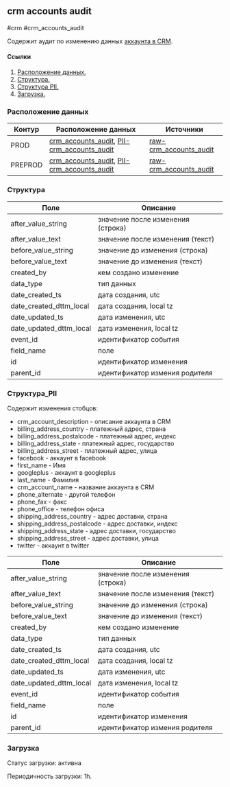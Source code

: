 ## crm accounts audit
#crm #crm_accounts_audit

Содержит аудит по изменению данных [аккаунта в CRM](https://a.yandex-team.ru/arc_vcs/cloud/dwh/nirvana/vh/workflows/ods/yt/crm/crm_accounts).


#### Ссылки
1. [Расположение данных.](#расположение-данных)
2. [Структура.](#структура)
3. [Структура PII.](#структура_PII)
4. [Загрузка.](#загрузка)


### Расположение данных

| Контур  | Расположение данных                                                                                                                                                                                                                                                  | Источники                                                                                                                                     |
|---------|----------------------------------------------------------------------------------------------------------------------------------------------------------------------------------------------------------------------------------------------------------------------|-----------------------------------------------------------------------------------------------------------------------------------------------|
| PROD    | [crm_accounts_audit](https://yt.yandex-team.ru/hahn/navigation?path=//home/cloud-dwh/data/prod/ods/crm/crm_accounts_audit), [PII-crm_accounts_audit](https://yt.yandex-team.ru/hahn/navigation?path=//home/cloud-dwh/data/prod/ods/crm/PII/crm_accounts_audit)       | [raw-crm_accounts_audit](https://yt.yandex-team.ru/hahn/navigation?path=//home/cloud-dwh/data/prod/raw/mysql/crm-cloud/cloud8_accounts_audit) |
| PREPROD | [crm_accounts_audit](https://yt.yandex-team.ru/hahn/navigation?path=//home/cloud-dwh/data/preprod/ods/crm/crm_accounts_audit), [PII-crm_accounts_audit](https://yt.yandex-team.ru/hahn/navigation?path=//home/cloud-dwh/data/preprod/ods/crm/PII/crm_accounts_audit) | [raw-crm_accounts_audit](https://yt.yandex-team.ru/hahn/navigation?path=//home/cloud-dwh/data/prod/raw/mysql/crm-cloud/cloud8_accounts_audit) |


### Структура

| Поле                    | Описание                          |
|-------------------------|-----------------------------------|
| after_value_string      | значение после изменения (строка) |
| after_value_text        | значение после изменения (текст)  |
| before_value_string     | значение до изменения (строка)    |
| before_value_text       | значение до изменения (текст)     |
| created_by              | кем создано изменение             |
| data_type               | тип данных                        |
| date_created_ts         | дата создания, utc                |
| date_created_dttm_local | дата создания, local tz           |
| date_updated_ts         | дата изменения, utc               |
| date_updated_dttm_local | дата изменения, local tz          |
| event_id                | идентификатор события             |
| field_name              | поле                              |
| id                      | идентификатор изменения           |
| parent_id               | идентификатор измения родителя    |


### Структура_PII

Содержит изменения стобцов:
- crm_account_description - описание аккаунта в CRM
- billing_address_country - платежный адрес, страна
- billing_address_postalcode - платежный адрес, индекс
- billing_address_state - платежный адрес, государство
- billing_address_street - платежный адрес, улица
- facebook - аккаунт в facebook
- first_name - Имя
- googleplus - аккаунт в googleplus
- last_name - Фамилия
- crm_account_name - название аккаунта в CRM
- phone_alternate - другой телефон
- phone_fax - факс
- phone_office - телефон офиса
- shipping_address_country - адрес доставки, страна
- shipping_address_postalcode - адрес доставки, индекс
- shipping_address_state - адрес доставки, государство
- shipping_address_street - адрес доставки, улица
- twitter - аккаунт в twitter

| Поле                    | Описание                          |
|-------------------------|-----------------------------------|
| after_value_string      | значение после изменения (строка) |
| after_value_text        | значение после изменения (текст)  |
| before_value_string     | значение до изменения (строка)    |
| before_value_text       | значение до изменения (текст)     |
| created_by              | кем создано изменение             |
| data_type               | тип данных                        |
| date_created_ts         | дата создания, utc                |
| date_created_dttm_local | дата создания, local tz           |
| date_updated_ts         | дата изменения, utc               |
| date_updated_dttm_local | дата изменения, local tz          |
| event_id                | идентификатор события             |
| field_name              | поле                              |
| id                      | идентификатор изменения           |
| parent_id               | идентификатор измения родителя    |


### Загрузка
Статус загрузки: активна

Периодичность загрузки: 1h.
